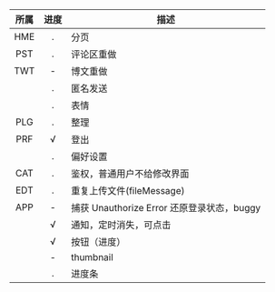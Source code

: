 | 所属 | 进度 | 描述 |
| :-: |:-:|  -  |
| HME | . | 分页 |
| PST | . | 评论区重做 |
| TWT | - | 博文重做 |
|     | . | 匿名发送 |
|     | . | 表情 |
| PLG | . | 整理 |
| PRF | √ | 登出 |
|     | . | 偏好设置 |
| CAT | . | 鉴权，普通用户不给修改界面 |
| EDT | . | 重复上传文件(fileMessage) |
| APP | - | 捕获 Unauthorize Error 还原登录状态，buggy |
|     | √ | 通知，定时消失，可点击 |
|     | √ | 按钮（进度） |
|     | - | thumbnail |
|     | . | 进度条 |